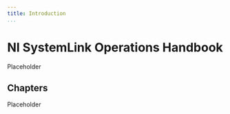 ```yaml
---
title: Introduction
...
```


# NI SystemLink Operations Handbook

Placeholder

## Chapters

Placeholder
